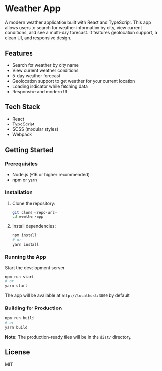 # Weather App

A modern weather application built with React and TypeScript. This app allows users to search for weather information by city, view current conditions, and see a multi-day forecast. It features geolocation support, a clean UI, and responsive design.

## Features

- Search for weather by city name
- View current weather conditions
- 5-day weather forecast
- Geolocation support to get weather for your current location
- Loading indicator while fetching data
- Responsive and modern UI

## Tech Stack

- React
- TypeScript
- SCSS (modular styles)
- Webpack

## Getting Started

### Prerequisites

- Node.js (v16 or higher recommended)
- npm or yarn

### Installation

1. Clone the repository:
   ```bash
   git clone <repo-url>
   cd weather-app
   ```
2. Install dependencies:
   ```bash
   npm install
   # or
   yarn install
   ```

### Running the App

Start the development server:

```bash
npm run start
# or
yarn start
```

The app will be available at `http://localhost:3000` by default.

### Building for Production

```bash
npm run build
# or
yarn build
```

**Note:** The production-ready files will be in the `dist/` directory.

## License

MIT
